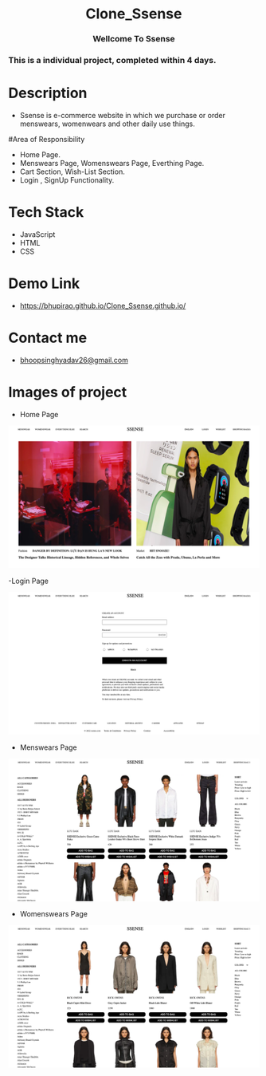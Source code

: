 
<h1 align=center>Clone_Ssense</h1>
<h3 align=center>  Wellcome To Ssense </h3>

### This is a individual project, completed within 4 days.

# Description
- Ssense is e-commerce website in which we purchase or order menswears, womenwears and other daily use things.

#Area of Responsibility
- Home Page.
- Menswears Page, Womenswears Page, Everthing Page.
- Cart Section, Wish-List Section.
- Login , SignUp Functionality.

# Tech Stack
- JavaScript
- HTML
- CSS


# Demo Link

- https://bhupirao.github.io/Clone_Ssense.github.io/

# Contact me
- bhoopsinghyadav26@gmail.com

# Images of project

- Home Page

<div align=center><img  src="/Image_Ssense/Ssense_Home.png"></div>

-Login Page

<div align=center><img  src="/Image_Ssense/Ssense_SingUp_Login.png"></div>

- Menswears Page

<div align=center><img  src="/Image_Ssense/Ssense_Menwears.png"></div>

- Womenswears Page

<div align=center><img  src="/Image_Ssense/Ssense_Womenswear.png"></div>






